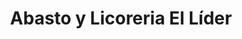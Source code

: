 ---
title: "Abasto y Licoreria El Líder"
url: /carupano/abasto-y-licoreria-el-lider/
shop: alcohol
---